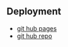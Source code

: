 ## Deployment

- [git hub pages](https://00h00w.github.io/se_project_spots/)
- [git hub repo](https://github.com/00H00W/se_project_react)
